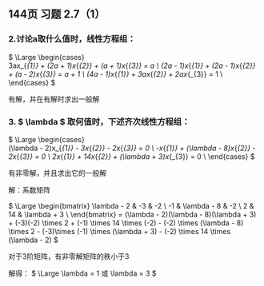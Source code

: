
## 144页 习题 2.7（1）

### 2.讨论a取什么值时，线性方程组：

$
\Large
\begin{cases}  
   3ax_{_{1}} + (2a + 1)x_{_{2}} + (a + 1)x_{_{3}} = a \\
   (2a - 1)x_{_{1}} + (2a - 1)x_{_{2}} + (a - 2)x_{_{3}} = a + 1 \\
   (4a - 1)x_{_{1}} + 3ax_{_{2}} + 2ax_{_{3}} = 1 \\
\end{cases}
$

有解，并在有解时求出一般解









### 3. $ \lambda $ 取何值时，下述齐次线性方程组：

$
\Large
\begin{cases}  
   (\lambda - 2)x_{_{1}} - 3x_{_{2}} - 2x_{_{3}} = 0 \\
   -x_{_{1}} + (\lambda - 8)x_{_{2}} - 2x_{_{3}} = 0 \\
   2x_{_{1}} + 14x_{_{2}} + (\lambda + 3)x_{_{3}} = 0 \\
\end{cases}
$

有非零解，并且求出它的一般解


解：系数矩阵

$
\Large
\begin{bmatrix}
   \lambda - 2 & -3 & -2 \\ 
   -1 & \lambda - 8 & -2 \\ 
   2 & 14 & \lambda + 3 \\
\end{bmatrix} = 
(\lambda - 2)(\lambda - 8)(\lambda + 3) + (-3)(-2) \times 2 + (-1) \times 14 \times (-2) - (-2) \times (\lambda - 8) \times 2 - (-3)\times (-1) \times (\lambda + 3) - (-2) \times 14 \times (\lambda - 2) 
$

对于3阶矩阵，有非零解矩阵的秩小于3

解得：
$ \Large \lambda = 1 或 \lambda = 3 $